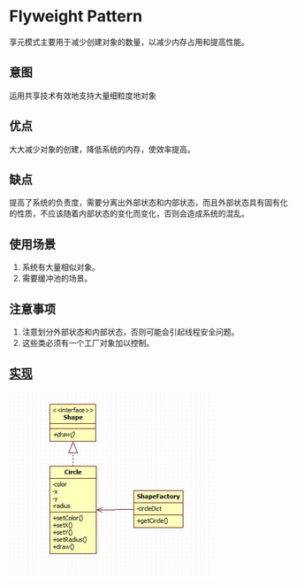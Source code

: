 # Flyweight Pattern

享元模式主要用于减少创建对象的数量，以减少内存占用和提高性能。

## 意图

运用共享技术有效地支持大量细粒度地对象

## 优点

大大减少对象的创建，降低系统的内存，使效率提高。

## 缺点

提高了系统的负责度，需要分离出外部状态和内部状态，而且外部状态具有固有化的性质，不应该随着内部状态的变化而变化，否则会造成系统的混乱。

## 使用场景

1. 系统有大量相似对象。
2. 需要缓冲池的场景。

## 注意事项

1. 注意划分外部状态和内部状态，否则可能会引起线程安全问题。
2. 这些类必须有一个工厂对象加以控制。

## [实现](https://github.com/shiyangqin/DesignPatterns/tree/master/flyweight_pattern)

<img src="img/FlyweightPattern.jpg" />
